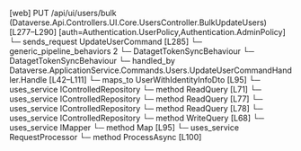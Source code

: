[web] PUT /api/ui/users/bulk  (Dataverse.Api.Controllers.UI.Core.UsersController.BulkUpdateUsers)  [L277–L290] [auth=Authentication.UserPolicy,Authentication.AdminPolicy]
  └─ sends_request UpdateUserCommand [L285]
    └─ generic_pipeline_behaviors 2
      └─ DatagetTokenSyncBehaviour
      └─ DatagetTokenSyncBehaviour
    └─ handled_by Dataverse.ApplicationService.Commands.Users.UpdateUserCommandHandler.Handle [L42–L111]
      └─ maps_to UserWithIdentityInfoDto [L95]
      └─ uses_service IControlledRepository<FirmSettings>
        └─ method ReadQuery [L71]
      └─ uses_service IControlledRepository<Office>
        └─ method ReadQuery [L77]
      └─ uses_service IControlledRepository<Team>
        └─ method ReadQuery [L78]
      └─ uses_service IControlledRepository<User>
        └─ method WriteQuery [L68]
      └─ uses_service IMapper
        └─ method Map [L95]
      └─ uses_service RequestProcessor
        └─ method ProcessAsync [L100]

